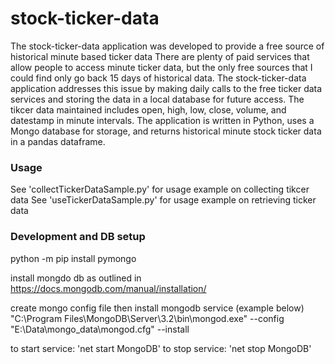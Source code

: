 # stock-ticker-data
The stock-ticker-data application was developed to provide a free source of historical minute based ticker data
There are plenty of paid services that allow people to access minute ticker data, but the only free sources that
I could find only go back 15 days of historical data.  The stock-ticker-data application addresses this issue by 
making daily calls to the free ticker data services and storing the data in a local database for future access. 
The tikcer data maintained includes open, high, low, close, volume, and datestamp in minute intervals.
The application is written in Python, uses a Mongo database for storage, and returns historical minute stock ticker
data in a pandas dataframe.

### Usage
See 'collectTickerDataSample.py' for usage example on collecting tikcer data
See 'useTickerDataSample.py' for usage example on retrieving ticker data

### Development and DB setup
python -m pip install pymongo

install mongdo db as outlined in https://docs.mongodb.com/manual/installation/

create mongo config file then install mongodb service (example below)
"C:\Program Files\MongoDB\Server\3.2\bin\mongod.exe" --config "E:\Data\mongo_data\mongod.cfg" --install

to start service: 'net start MongoDB'
to stop service: 'net stop MongoDB'

